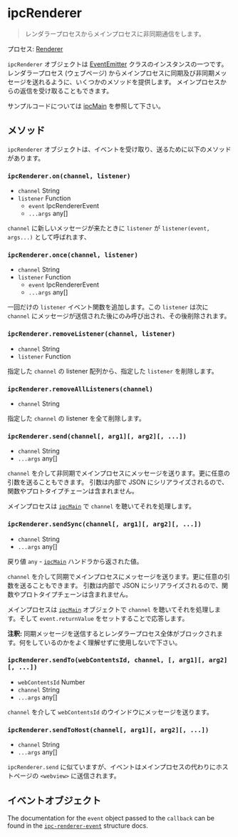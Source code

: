 # ipcRenderer

> レンダラープロセスからメインプロセスに非同期通信をします。

プロセス: [Renderer](../glossary.md#renderer-process)

`ipcRenderer` オブジェクトは [EventEmitter](https://nodejs.org/api/events.html#events_class_eventemitter) クラスのインスタンスの一つです。 レンダラープロセス (ウェブページ) からメインプロセスに同期及び非同期メッセージを送れるように、いくつかのメソッドを提供します。 メインプロセスからの返信を受け取ることもできます。

サンプルコードについては [ipcMain](ipc-main.md) を参照して下さい。

## メソッド

`ipcRenderer` オブジェクトは、イベントを受け取り、送るために以下のメソッドがあります。

### `ipcRenderer.on(channel, listener)`

* `channel` String
* `listener` Function 
  * `event` IpcRendererEvent
  * `...args` any[]

`channel` に新しいメッセージが来たときに `listener` が `listener(event, args...)` として呼ばれます、

### `ipcRenderer.once(channel, listener)`

* `channel` String
* `listener` Function 
  * `event` IpcRendererEvent
  * `...args` any[]

一回だけの `listener` イベント関数を追加します。この `listener` は次に `channel` にメッセージが送信された後にのみ呼び出され、その後削除されます。

### `ipcRenderer.removeListener(channel, listener)`

* `channel` String
* `listener` Function

指定した `channel` の listener 配列から、指定した `listener` を削除します。

### `ipcRenderer.removeAllListeners(channel)`

* `channel` String

指定した `channel` の listener を全て削除します。

### `ipcRenderer.send(channel[, arg1][, arg2][, ...])`

* `channel` String
* `...args` any[]

`channel` を介して非同期でメインプロセスにメッセージを送ります。更に任意の引数を送ることもできます。 引数は内部で JSON にシリアライズされるので、関数やプロトタイプチェーンは含まれません。

メインプロセスは [`ipcMain`](ipc-main.md) で `channel` を聴いてそれを処理します。

### `ipcRenderer.sendSync(channel[, arg1][, arg2][, ...])`

* `channel` String
* `...args` any[]

戻り値 `any` - [`ipcMain`](ipc-main.md) ハンドラから返された値。

`channel` を介して同期でメインプロセスにメッセージを送ります。更に任意の引数を送ることもできます。 引数は内部で JSON にシリアライズされるので、関数やプロトタイプチェーンは含まれません。

メインプロセスは [`ipcMain`](ipc-main.md) オブジェクトで `channel` を聴いてそれを処理します。そして `event.returnValue` をセットすることで応答します。

**注釈:** 同期メッセージを送信するとレンダラープロセス全体がブロックされます。何をしているのかをよく理解せずに使用しないで下さい。

### `ipcRenderer.sendTo(webContentsId, channel, [, arg1][, arg2][, ...])`

* `webContentsId` Number
* `channel` String
* `...args` any[]

`channel` を介して `webContentsId` のウインドウにメッセージを送ります。

### `ipcRenderer.sendToHost(channel[, arg1][, arg2][, ...])`

* `channel` String
* `...args` any[]

`ipcRenderer.send` に似ていますが、イベントはメインプロセスの代わりにホストページの `<webview>` に送信されます。

## イベントオブジェクト

The documentation for the `event` object passed to the `callback` can be found in the [`ipc-renderer-event`](structures/ipc-renderer-event.md) structure docs.